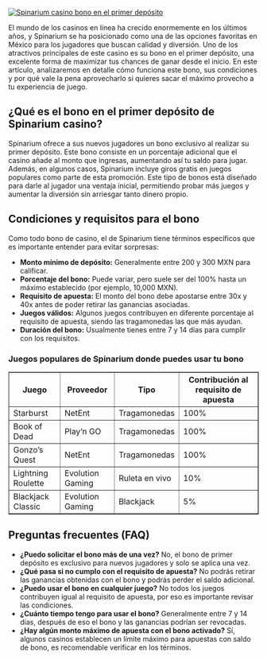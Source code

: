 [![Spinarium casino bono en el primer depósito](https://123-caf.pages.dev/gitsignup.png)](https://vrmoo.ru/Bt82HjjY)

<p>El mundo de los casinos en línea ha crecido enormemente en los últimos años, y Spinarium se ha posicionado como una de las opciones favoritas en México para los jugadores que buscan calidad y diversión. Uno de los atractivos principales de este casino es su bono en el primer depósito, una excelente forma de maximizar tus chances de ganar desde el inicio. En este artículo, analizaremos en detalle cómo funciona este bono, sus condiciones y por qué vale la pena aprovecharlo si quieres sacar el máximo provecho a tu experiencia de juego.</p>  <h2>¿Qué es el bono en el primer depósito de Spinarium casino?</h2> <p>Spinarium ofrece a sus nuevos jugadores un bono exclusivo al realizar su primer depósito. Este bono consiste en un porcentaje adicional que el casino añade al monto que ingresas, aumentando así tu saldo para jugar. Además, en algunos casos, Spinarium incluye giros gratis en juegos populares como parte de esta promoción. Este tipo de bonos está diseñado para darle al jugador una ventaja inicial, permitiendo probar más juegos y aumentar la diversión sin arriesgar tanto dinero propio.</p>  <h2>Condiciones y requisitos para el bono</h2> <p>Como todo bono de casino, el de Spinarium tiene términos específicos que es importante entender para evitar sorpresas:</p> <ul> <li><strong>Monto mínimo de depósito:</strong> Generalmente entre 200 y 300 MXN para calificar.</li> <li><strong>Porcentaje del bono:</strong> Puede variar, pero suele ser del 100% hasta un máximo establecido (por ejemplo, 10,000 MXN).</li> <li><strong>Requisito de apuesta:</strong> El monto del bono debe apostarse entre 30x y 40x antes de poder retirar las ganancias asociadas.</li> <li><strong>Juegos válidos:</strong> Algunos juegos contribuyen en diferente porcentaje al requisito de apuesta, siendo las tragamonedas las que más ayudan.</li> <li><strong>Duración del bono:</strong> Usualmente tienes entre 7 y 14 días para cumplir con los requisitos.</li> </ul>  <h3>Juegos populares de Spinarium donde puedes usar tu bono</h3> <table border="1" cellpadding="5" cellspacing="0"> <thead> <tr> <th>Juego</th> <th>Proveedor</th> <th>Tipo</th> <th>Contribución al requisito de apuesta</th> </tr> </thead> <tbody> <tr> <td>Starburst</td> <td>NetEnt</td> <td>Tragamonedas</td> <td>100%</td> </tr> <tr> <td>Book of Dead</td> <td>Play’n GO</td> <td>Tragamonedas</td> <td>100%</td> </tr> <tr> <td>Gonzo’s Quest</td> <td>NetEnt</td> <td>Tragamonedas</td> <td>100%</td> </tr> <tr> <td>Lightning Roulette</td> <td>Evolution Gaming</td> <td>Ruleta en vivo</td> <td>10%</td> </tr> <tr> <td>Blackjack Classic</td> <td>Evolution Gaming</td> <td>Blackjack</td> <td>5%</td> </tr> </tbody> </table>  <h2>Preguntas frecuentes (FAQ)</h2> <ul> <li><strong>¿Puedo solicitar el bono más de una vez?</strong> No, el bono de primer depósito es exclusivo para nuevos jugadores y solo se aplica una vez.</li> <li><strong>¿Qué pasa si no cumplo con el requisito de apuesta?</strong> No podrás retirar las ganancias obtenidas con el bono y podrás perder el saldo adicional.</li> <li><strong>¿Puedo usar el bono en cualquier juego?</strong> No todos los juegos contribuyen igual al requisito de apuesta, por eso es importante revisar las condiciones.</li> <li><strong>¿Cuánto tiempo tengo para usar el bono?</strong> Generalmente entre 7 y 14 días, después de eso el bono y las ganancias podrían ser revocadas.</li> <li><strong>¿Hay algún monto máximo de apuesta con el bono activado?</strong> Sí, algunos casinos establecen un límite máximo para apuestas con saldo de bono, es recomendable verificar en los términos.</li> </ul>